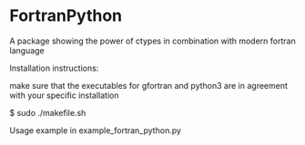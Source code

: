 # FortranPython
A package showing the power of ctypes in combination with modern fortran language

Installation instructions:

make sure that the executables for gfortran and python3 are in agreement with your specific installation

$ sudo ./makefile.sh
 
Usage example in example_fortran_python.py




